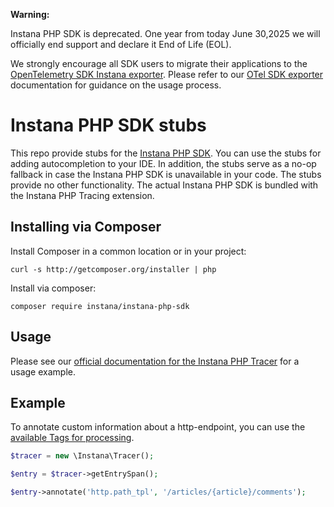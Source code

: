 
 **Warning:**


Instana PHP SDK is deprecated. One year from today June 30,2025 we will officially end support and declare it End of Life (EOL).

We strongly encourage all SDK users to migrate their applications to the [OpenTelemetry SDK Instana exporter](https://github.com/instana/opentelemetry-php-exporter). Please refer to our [OTel SDK exporter](https://www.ibm.com/docs/en/instana-observability/current?topic=php-opentelemetry-exporter) documentation for guidance on the usage process.

# Instana PHP SDK stubs

This repo provide stubs for the [Instana PHP SDK][docs]. You can use the stubs for adding autocompletion to your IDE. In addition, the stubs serve as a no-op fallback in case the Instana PHP SDK is unavailable in your code. The stubs provide no other functionality. The actual Instana PHP SDK is bundled with the Instana PHP Tracing extension.

## Installing via Composer

Install Composer in a common location or in your project:

    curl -s http://getcomposer.org/installer | php

Install via composer:

    composer require instana/instana-php-sdk

## Usage

Please see our [official documentation for the Instana PHP Tracer][docs] for a usage example.

## Example

To annotate custom information about a http-endpoint, you can use the
[available Tags for processing][tags].

```php
$tracer = new \Instana\Tracer();

$entry = $tracer->getEntrySpan();

$entry->annotate('http.path_tpl', '/articles/{article}/comments');
```

 [docs]: https://docs.instana.io/ecosystem/php/#php-sdk
 [tags]: https://www.instana.com/docs/tracing/custom-best-practices/#processed-tags
